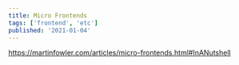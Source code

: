 ```yaml
---
title: Micro Frontends
tags: ['frontend', 'etc']
published: '2021-01-04'
---
```


https://martinfowler.com/articles/micro-frontends.html#InANutshell

